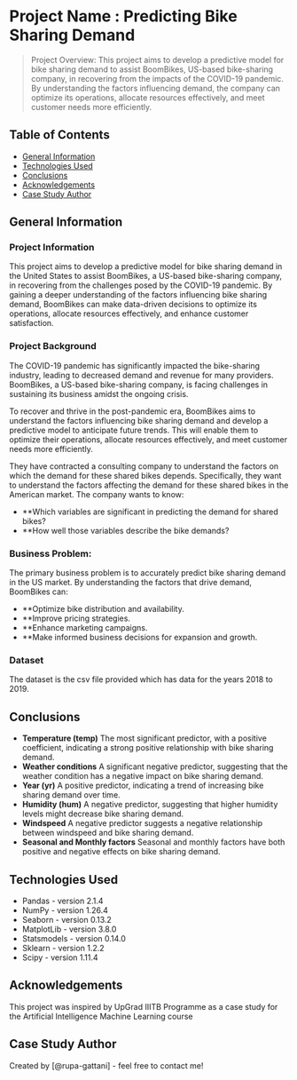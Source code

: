 # Project Name : Predicting Bike Sharing Demand
> Project Overview: This project aims to develop a predictive model for bike sharing demand to assist BoomBikes, US-based bike-sharing company, in recovering from the impacts of the COVID-19 pandemic. By understanding the factors influencing demand, the company can optimize its operations, allocate resources effectively, and meet customer needs more efficiently.


## Table of Contents
* [General Information](#general-information)
* [Technologies Used](#technologies-used)
* [Conclusions](#conclusions)
* [Acknowledgements](#acknowledgements)
* [Case Study Author](#case-study-author)


## General Information
### Project Information
This project aims to develop a predictive model for bike sharing demand in the United States to assist BoomBikes, a US-based bike-sharing company, in recovering from the challenges posed by the COVID-19 pandemic. By gaining a deeper understanding of the factors influencing bike sharing demand, BoomBikes can make data-driven decisions to optimize its operations, allocate resources effectively, and enhance customer satisfaction.

### Project Background
The COVID-19 pandemic has significantly impacted the bike-sharing industry, leading to decreased demand and revenue for many providers. BoomBikes, a US-based bike-sharing company, is facing challenges in sustaining its business amidst the ongoing crisis.

To recover and thrive in the post-pandemic era, BoomBikes aims to understand the factors influencing bike sharing demand and develop a predictive model to anticipate future trends. This will enable them to optimize their operations, allocate resources effectively, and meet customer needs more efficiently.

They have contracted a consulting company to understand the factors on which the demand for these shared bikes depends. Specifically, they want to understand the factors affecting the demand for these shared bikes in the American market. The company wants to know:

* **Which variables are significant in predicting the demand for shared bikes?
* **How well those variables describe the bike demands?

### Business Problem:
The primary business problem is to accurately predict bike sharing demand in the US market. By understanding the factors that drive demand, BoomBikes can:

* **Optimize bike distribution and availability.
* **Improve pricing strategies.
* **Enhance marketing campaigns.
* **Make informed business decisions for expansion and growth.

### Dataset
The dataset is the csv file provided which has data for the years 2018 to 2019. 

## Conclusions
* **Temperature (temp)** The most significant predictor, with a positive coefficient, indicating a strong positive relationship with bike  sharing demand.
* **Weather conditions** A significant negative predictor, suggesting that the weather condition has a negative impact on bike sharing demand.
* **Year (yr)** A positive predictor, indicating a trend of increasing bike sharing demand over time.
* **Humidity (hum)** A negative predictor, suggesting that higher humidity levels might decrease bike sharing demand.
* **Windspeed** A negative predictor suggests a negative relationship between windspeed and bike sharing demand.
* **Seasonal and Monthly factors** Seasonal and monthly factors have both positive and negative effects on bike sharing demand.


## Technologies Used
- Pandas - version 2.1.4
- NumPy - version 1.26.4
- Seaborn - version 0.13.2
- MatplotLib - version 3.8.0
- Statsmodels - version 0.14.0
- Sklearn - version 1.2.2
- Scipy - version 1.11.4


## Acknowledgements
This project was inspired by UpGrad IIITB Programme as a case study for the Artificial Intelligence Machine Learning course

## Case Study Author
Created by [@rupa-gattani] - feel free to contact me!

